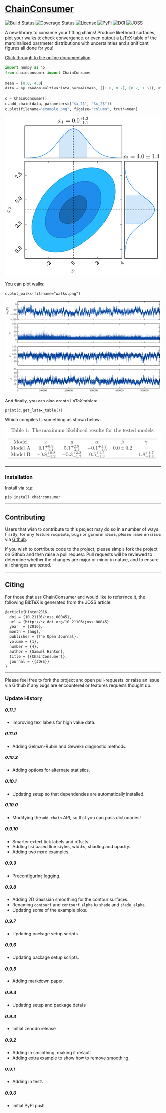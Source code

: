 # [ChainConsumer](https://samreay.github.io/ChainConsumer)

[![Build Status](https://img.shields.io/travis/Samreay/ChainConsumer.svg?style=flat-square)](https://travis-ci.org/Samreay/ChainConsumer)
[![Coverage Status](https://coveralls.io/repos/github/Samreay/ChainConsumer/badge.svg?branch=master)](https://coveralls.io/github/Samreay/ChainConsumer?branch=master)
[![License](http://img.shields.io/badge/license-MIT-blue.svg?style=flat)](https://github.com/dessn/abc/blob/master/LICENSE)
[![PyPi](https://img.shields.io/pypi/v/ChainConsumer.svg?style=flat)](https://pypi.python.org/pypi/ChainConsumer)
[![DOI](https://zenodo.org/badge/23430/Samreay/ChainConsumer.svg)](https://zenodo.org/badge/latestdoi/23430/Samreay/ChainConsumer)
[![JOSS](http://joss.theoj.org/papers/10.21105/joss.00045/status.svg?style=flat)](http://dx.doi.org/10.21105/joss.00045)

A new library to consume your fitting chains! Produce likelihood surfaces,
plot your walks to check convergence, or even output a LaTeX table of the
marginalised parameter distributions with uncertainties and significant
figures all done for you!

[Click through to the online documentation](https://samreay.github.io/ChainConsumer)

```python
import numpy as np
from chainconsumer import ChainConsumer

mean = [0.0, 4.0]
data = np.random.multivariate_normal(mean, [[1.0, 0.7], [0.7, 1.5]], size=100000)

c = ChainConsumer()
c.add_chain(data, parameters=["$x_1$", "$x_2$"])
c.plot(filename="example.png", figsize="column", truth=mean)
```


![Example plot](paper/example.png)

You can plot walks:

```
c.plot_walks(filename="walks.png")
```

![Example walks](examples/resources/exampleWalk.png)

And finally, you can also create LaTeX tables:

```
print(c.get_latex_table())
```

Which compiles to something as shown below:

![Example rendered table](examples/resources/table.png)

-----------

### Installation

Install via `pip`:
    
    pip install chainconsumer


----------

## Contributing

Users that wish to contribute to this project may do so in a number of ways.
Firstly, for any feature requests, bugs or general ideas, please raise an issue
via [Github](https://github.com/samreay/ChainConsumer/issues).

If you wish to contribute code to the project, please simple fork the project on
Github and then raise a pull request. Pull requests will be reviewed to determine
whether the changes are major or minor in nature, and to ensure all changes are tested.

----------

## Citing

For those that use ChainConsumer and would like to reference it, the
following BibTeX is generated from the JOSS article:

```
@article{Hinton2016,
  doi = {10.21105/joss.00045},
  url = {http://dx.doi.org/10.21105/joss.00045},
  year  = {2016},
  month = {aug},
  publisher = {The Open Journal},
  volume = {1},
  number = {4},
  author = {Samuel Hinton},
  title = {{ChainConsumer}},
  journal = {{JOSS}}
}
```

----------

Please feel free to fork the project and open pull-requests, or
raise an issue via Github if any bugs are encountered or 
features requests thought up.

### Update History


##### 0.11.1
* Improving text labels for high value data.

##### 0.11.0
* Adding Gelman-Rubin and Geweke diagnostic methods.

##### 0.10.2
* Adding options for alternate statistics.

##### 0.10.1
* Updating setup so that dependencies are automatically installed.

##### 0.10.0
* Modifying the ``add_chain`` API, so that you can pass dictionaries!

##### 0.9.10
* Smarter extent tick labels and offsets.
* Adding list based line styles, widths, shading and opacity.
* Adding two more examples.

##### 0.9.9
* Preconfiguring logging.

##### 0.9.8
* Adding 2D Gaussian smoothing for the contour surfaces.
* Renaming ``contourf`` and ``contourf_alpha`` to ``shade`` and ``shade_alpha``.
* Updating some of the example plots.

##### 0.9.7
* Updating package setup scripts.

##### 0.9.6
* Updating package setup scripts.


##### 0.9.5
* Adding markdown paper.

##### 0.9.4
* Updating setup and package details

##### 0.9.3
* Initial zenodo release

##### 0.9.2
* Adding in smoothing, making it default
* Adding extra example to show how to remove smoothing.

##### 0.9.1
* Adding in tests

##### 0.9.0
* Initial PyPi push